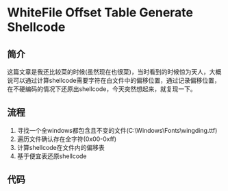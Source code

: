 # WhiteFile Offset Table Generate Shellcode

## 简介

这篇文章是我还比较菜的时候\(虽然现在也很菜\)，当时看到的时候惊为天人，大概说可以通过计算shellcode需要字符在白文件中的偏移位置，通过记录偏移位置，在不硬编码的情况下还原出shellcode，今天突然想起来，就复现一下。

## 流程

1. 寻找一个全windows都包含且不变的文件\(C:\Windows\Fonts\wingding.ttf\)
2. 遍历文件确认存在全字符\(0x00-0xff\)
3. 计算shellcode在文件内的偏移表
4. 基于便宜表还原shellcode



## 代码


